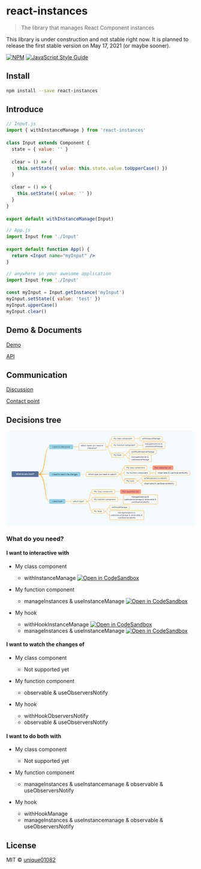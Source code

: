 # react-instances

> The library that manages React Component instances

This library is under construction and not stable right now. It is planned to release the first stable version on May 17, 2021 (or maybe sooner).

[![NPM](https://img.shields.io/npm/v/react-instances.svg)](https://www.npmjs.com/package/react-instances) [![JavaScript Style Guide](https://img.shields.io/badge/code_style-standard-brightgreen.svg)](https://standardjs.com)

## Install

```bash
npm install --save react-instances
```

## Introduce

```jsx
// Input.js
import { withInstanceManage } from 'react-instances'

class Input extends Component {
  state = { value: '' }

  clear = () => {
    this.setState({ value: this.state.value.toUpperCase() })
  }

  clear = () => {
    this.setState({ value: '' })
  }
}

export default withInstanceManage(Input)
```

```jsx
// App.js
import Input from './Input'

export default function App() {
  return <Input name="myInput" />
}
```

```js
// anywhere in your awesome application
import Input from './Input'

const myInput = Input.getInstance('myInput')
myInput.setState({ value: 'test' })
myInput.upperCase()
myInput.clear()
```

## Demo & Documents

[Demo](https://unique01082.github.io/react-instances/#basic-example)

[API](https://unique01082.github.io/react-instances/#api)

## Communication

[Discussion](https://github.com/unique01082/react-instances/discussions)

[Contact point](mailto:bao.lq.it@gmail.com)

## Decisions tree

![react-instance-decisions-tree](https://github.com/unique01082/react-instances/raw/master/decisions-tree.png)
### What do you need?

#### I want to interactive with

- My class component

	- withInstanceManage [![Open in CodeSandbox](https://img.shields.io/badge/Open%20in-CodeSandbox-blue?style=flat-square&logo=codesandbox)](https://codesandbox.io/s/github/unique01082/react-instances/tree/master/examples/interactive-class-component)

- My function component

	- manageInstances & useInstanceManage [![Open in CodeSandbox](https://img.shields.io/badge/Open%20in-CodeSandbox-blue?style=flat-square&logo=codesandbox)](https://codesandbox.io/s/github/unique01082/react-instances/tree/master/examples/interactive-function-component)

- My hook

	- withHookInstanceManage [![Open in CodeSandbox](https://img.shields.io/badge/Open%20in-CodeSandbox-blue?style=flat-square&logo=codesandbox)](https://codesandbox.io/s/github/unique01082/react-instances/tree/master/examples/interactive-hook-shortcut)
	- manageInstances & useInstanceManage [![Open in CodeSandbox](https://img.shields.io/badge/Open%20in-CodeSandbox-blue?style=flat-square&logo=codesandbox)](https://codesandbox.io/s/github/unique01082/react-instances/tree/master/examples/interactive-hook)

#### I want to watch the changes of

- My class component

	- Not supported yet

- My function component

	- observable & useObserversNotify

- My hook

	- withHookObserversNotify
	- observable & useObserversNotify

#### I want to do both with

- My class component

	- Not supported yet

- My function component

	- manageInstances & useInstancemanage & observable & useObserversNotify

- My hook

	- withHookManage
	- manageInstances & useInstancemanage & observable & useObserversNotify


## License

MIT © [unique01082](https://github.com/unique01082)
